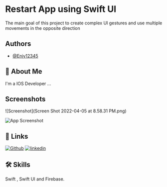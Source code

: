 
# Restart App using Swift UI

The main goal of this project to create complex UI gestures and
 use multiple movements in the opposite direction

## Authors

- [@Enjy12345](https://github.com/Enjy12345)


## 🚀 About Me
I'm a IOS Developer ...


## Screenshots

![Screenshot](Screen Shot 2022-04-05 at 8.58.31 PM.png)

![App Screenshot](https://via.placeholder.com/468x300?text=App+Screenshot+Here)

## 🔗 Links
[![Github](https://img.shields.io/badge/Github-000?style=for-the-badge&logo=ko-fi&logoColor=white)](https://github.com/Enjy12345)
[![linkedin](https://img.shields.io/badge/linkedin-0A66C2?style=for-the-badge&logo=linkedin&logoColor=white)](https://www.linkedin.com/in/enjy-khaled-58432a1b0/)


## 🛠 Skills
Swift , Swift UI and Firebase.

